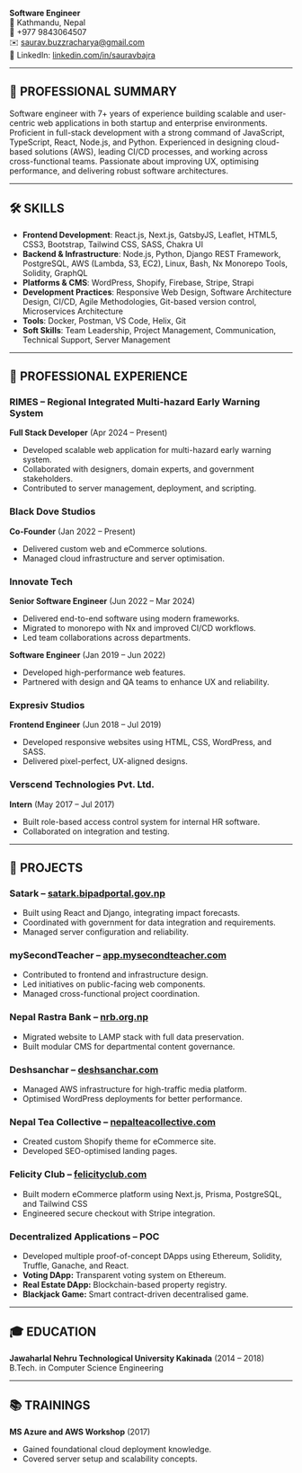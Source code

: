 **Software Engineer**  
📍 Kathmandu, Nepal  
📱 +977 9843064507  
✉️ [saurav.buzzracharya@gmail.com](mailto:saurav.buzzracharya@gmail.com)  
🔗  LinkedIn: [linkedin.com/in/sauravbajra](https://www.linkedin.com/in/sauravbajra)

---

## 🧠 PROFESSIONAL SUMMARY

Software engineer with 7+ years of experience building scalable and user-centric web applications in both startup and enterprise environments. Proficient in full-stack development with a strong command of JavaScript, TypeScript, React, Node.js, and Python. Experienced in designing cloud-based solutions (AWS), leading CI/CD processes, and working across cross-functional teams. Passionate about improving UX, optimising performance, and delivering robust software architectures.

---

## 🛠️ SKILLS

- **Frontend Development**: React.js, Next.js, GatsbyJS, Leaflet, HTML5, CSS3, Bootstrap, Tailwind CSS, SASS, Chakra UI
- **Backend & Infrastructure**: Node.js, Python, Django REST Framework, PostgreSQL, AWS (Lambda, S3, EC2), Linux, Bash, Nx Monorepo Tools, Solidity, GraphQL
- **Platforms & CMS**: WordPress, Shopify, Firebase, Stripe, Strapi
- **Development Practices**: Responsive Web Design, Software Architecture Design, CI/CD, Agile Methodologies, Git-based version control, Microservices Architecture
- **Tools**: Docker, Postman, VS Code, Helix, Git
- **Soft Skills**: Team Leadership, Project Management, Communication, Technical Support, Server Management

---

## 💼 PROFESSIONAL EXPERIENCE

### RIMES – Regional Integrated Multi-hazard Early Warning System  
**Full Stack Developer** (Apr 2024 – Present)
- Developed scalable web application for multi-hazard early warning system.
- Collaborated with designers, domain experts, and government stakeholders.
- Contributed to server management, deployment, and scripting.

### Black Dove Studios  
**Co-Founder** (Jan 2022 – Present)
- Delivered custom web and eCommerce solutions.
- Managed cloud infrastructure and server optimisation.

### Innovate Tech  

**Senior Software Engineer** (Jun 2022 – Mar 2024)
- Delivered end-to-end software using modern frameworks.  
- Migrated to monorepo with Nx and improved CI/CD workflows.  
- Led team collaborations across departments.

**Software Engineer** (Jan 2019 – Jun 2022)
- Developed high-performance web features.  
- Partnered with design and QA teams to enhance UX and reliability.

### Expresiv Studios  
**Frontend Engineer** (Jun 2018 – Jul 2019)
- Developed responsive websites using HTML, CSS, WordPress, and SASS.
- Delivered pixel-perfect, UX-aligned designs.

### Verscend Technologies Pvt. Ltd.  
**Intern** (May 2017 – Jul 2017)
- Built role-based access control system for internal HR software.
- Collaborated on integration and testing.

---

## 🚀 PROJECTS

### **Satark** – [satark.bipadportal.gov.np](https://satark.bipadportal.gov.np)  
- Built using React and Django, integrating impact forecasts.
- Coordinated with government for data integration and requirements.
- Managed server configuration and reliability.

### **mySecondTeacher** – [app.mysecondteacher.com](https://app.mysecondteacher.com)  
- Contributed to frontend and infrastructure design.
- Led initiatives on public-facing web components.
- Managed cross-functional project coordination.

### **Nepal Rastra Bank** – [nrb.org.np](https://www.nrb.org.np)  
- Migrated website to LAMP stack with full data preservation.
- Built modular CMS for departmental content governance.

### **Deshsanchar** – [deshsanchar.com](https://deshsanchar.com)  
- Managed AWS infrastructure for high-traffic media platform.
- Optimised WordPress deployments for better performance.

### **Nepal Tea Collective** – [nepalteacollective.com](https://nepalteacollective.com)  
- Created custom Shopify theme for eCommerce site.
- Developed SEO-optimised landing pages.

### **Felicity Club** – [felicityclub.com](https://felicityclub.com)  
- Built modern eCommerce platform using Next.js, Prisma, PostgreSQL, and Tailwind CSS
- Engineered secure checkout with Stripe integration.

### **Decentralized Applications – POC**  
- Developed multiple proof-of-concept DApps using Ethereum, Solidity, Truffle, Ganache, and React.
- **Voting DApp:** Transparent voting system on Ethereum.  
- **Real Estate DApp:** Blockchain-based property registry.  
- **Blackjack Game:** Smart contract-driven decentralised game.

---

## 🎓 EDUCATION

**Jawaharlal Nehru Technological University Kakinada** (2014 – 2018)  
B.Tech. in Computer Science Engineering

---

## 📚 TRAININGS

**MS Azure and AWS Workshop** (2017) 
- Gained foundational cloud deployment knowledge.
- Covered server setup and scalability concepts.

